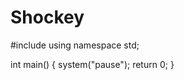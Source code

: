 # Shockey

#include<iostream>
using namespace std;

int main()
{
    system("pause");
    return 0;
}
 
